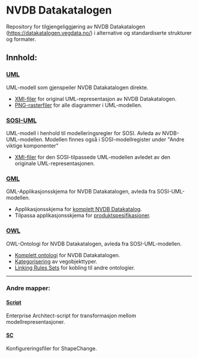 # NVDB Datakatalogen

Repository for  tilgjengeliggjøring av NVDB Datakatalogen (https://datakatalogen.vegdata.no/) i alternative og standardiserte strukturer og formater. 

## Innhold:

### [UML](https://github.com/vegvesen/NVDB-Datakatalogen/tree/master/UML)

UML-modell som gjenspeiler NVDB Datakatalogen direkte.

- [XMI-filer](https://github.com/vegvesen/NVDB-Datakatalogen/tree/master/UML/XMI) for original UML-representasjon av NVDB Datakatalogen.
- [PNG-rasterfiler](https://github.com/vegvesen/NVDB-Datakatalogen/tree/master/UML/PNG) for alle diagrammer i UML-modellen.

### [SOSI-UML](https://github.com/vegvesen/NVDB-Datakatalogen/tree/master/SOSI-UML)

UML-modell i henhold til modelleringsregler for SOSI. Avleda av NVDB-UML-modellen. Modellen finnes også i SOSI-modellregister under "Andre viktige komponenter" 

- [XMI-filer](https://github.com/vegvesen/NVDB-Datakatalogen/tree/master/SOSI-UML) for den SOSI-tilpassede UML-modellen avledet av den originale UML-representasjonen.

### [GML](https://github.com/vegvesen/NVDB-Datakatalogen/tree/master/GML)
GML-Applikasjonsskjema for NVDB Datakatalogen, avleda fra SOSI-UML-modellen.

- Applikasjonsskjema for [komplett NVDB Datakatalog](https://github.com/vegvesen/NVDB-Datakatalogen/tree/master/GML).
- Tilpassa applikasjonsskjema for [produktspesifikasjoner](https://github.com/vegvesen/NVDB-Datakatalogen/tree/master/GML/PS).

### [OWL](https://github.com/vegvesen/NVDB-Datakatalogen/tree/master/OWL)
OWL-Ontologi for NVDB Datakatalogen, avleda fra SOSI-UML-modellen.

- [Komplett ontologi](https://github.com/vegvesen/NVDB-Datakatalogen/tree/master/OWL/core) for NVDB Datakatalogen.
- [Kategorisering](https://github.com/vegvesen/NVDB-Datakatalogen/tree/master/OWL/category) av vegobjekttyper.
- [Linking Rules Sets](https://github.com/vegvesen/NVDB-Datakatalogen/tree/master/OWL/lrs) for kobling til andre ontologier.



------



### Andre mapper:

#### [Script](https://github.com/vegvesen/NVDB-Datakatalogen/tree/master/Script)
Enterprise Architect-script for transformasjon mellom modellrepresentasjoner.

#### [SC](https://github.com/vegvesen/NVDB-Datakatalogen/tree/master/SC)
Konfigureringsfiler for ShapeChange.
